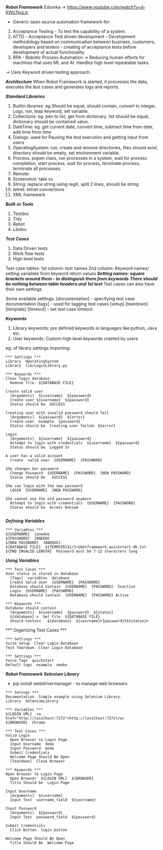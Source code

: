 ***Robot Framework***
Edureka -> https://www.youtube.com/watch?v=d-KWz7euLlc
- Generic open source automation framework for:
1. Acceptance Testing - To test the capability of a system.
2. ATTD - Acceptance Test driven development - Development methodology based on communication between business, customers, developers and testers - creating of acceptance tests before development of actual functionality
3. RPA - Robotic Process Automation -> Reducing human efforts for machines that uses ML and AI. Handles high level repeatable tasks.

-> Uses Keyword driven testing approach.


***Architecture***
When Robot Framework is started, it processes the data, executes the test cases and generates logs and reports.

***Standard Libraries***
1. Builtin libraries: eg.Should be equal, should contain, convert to integer, Logs, run, leap keyword, set variable.
2. Collections: eg. pen to list, get from dictionary, list should be equal, dictionary should be contained value.
3. DateTime: eg. get current date, convert time, subtract time from date, add time from time
4. Dialogs: used for Pausing the test execution and getting input from users
5. OperatingSystem: run, create and remove directories, files should exist, directory should be empty, set environment variable. 
6. Process: popen class, run processes in a system, wait for process completion, start process, wait for process, terminate process, terminate all processes.
7. Remote: 
8. Screenshot: take ss
9. String: replace string using regX, split 2 lines, should be string
10. telnet: telnet connections
11. XML framework

***Built-in Tools***
1. Testdoc
2. Tidy
3. Rebot
4. Libdoc

***Test Cases***
1. Data Driven tests
2. Work flow tests
3. High level tests


Test case tables:
1st column: test names
2nd column: Keyword names/ setting variables from keyword return values
***Setting names: square brackets around them - to distinguish them from keywords***
***There should be nothing between table headers and 1st test***
Test cases can also have their own settings


Some available settings:
[documentation] - specifying test case documentation
[tags] - used for tagging test cases
[setup]
[teardown]
[template]
[timeout] - set test case timeout

***Keywords***
1. Library keywords: pre defined keywords in languages like python, Java etc.
2. User keywords: Custom high level keywords craeted by users

eg. of library settings importing:
```
*** Settings ***
Library  OperatingSystem
Library  lib/LoginLibrary.py
```

```
*** Keywords ***
Clear login database
  Remove file  ${DATABASE FILE}
  
Create valid user
  [Arguments]  ${username}  ${password}
  Create user ${username}  ${password}
  Status should be  SUCCESS

Creating user with invalid password should fail
  [Arguments]  ${password}  ${error}
  Create user  example  {password}
  Status should be  Creating user failed: ${error}
  
Login
  [Arguments]  ${username}  ${password}
  Attempt to login with credentials  ${username}  ${password}
  Status should be  Logged In
  
A user has a valid account
  Create  valid user  {USERNAME}  {PASSWORD}

She changes her password
  Change Password  {USERNAME}  {PASSWORD}  {NEW PASSWORD}
  Status should be   SUCCESS
  
She can login with the new password
  LOGIN  {USERNAME}  {NEW PASSWORD}
  
She cannot use the old password anymore
  Attempt to login with credentials  {USERNAME}  {PASSWORD}
  Status should be  Access Denied
 
```

***Defining Variables***
```
*** Variables ***
${USERNAME}  janedoe
${PASSWORD}  JANEDOE
${NEW PASSWORD}  JANEDOE1
${DATABASE FILE}  ${TEMPDIR}${/}robotframework-quickstart-db.txt
${PWD INVALID LENGTH}  Password must be 7-12 characters long 
```

***Using Variables***
```
*** Test Cases ***
User status is stored in database
  [Tags]  variables  database
  Create Valid User  {USERNAME}  {PASSWORD}
  Database should contain  {USERNAME}  {PASSWORD}  Inactive
  Login  {USERNAME}  {PASSWORD}
  Database should contain  {USERNAME}  {PASSWORD} Active
  
*** Keywords ***
Database should contain
  [Arguments]  ${username}  {password}  ${status}
  ${database} =  Get File  ${DATABASE FILE}
  Should Contain   ${database}  ${username}t{password}t${status}n
```
  
*** Organizing Test Cases ***

```
*** Settings ***
Suite Setup  Clear Login Database
Test Teardown  Clear Login Database

*** Settings ***
Force.Tags  quickstart
Default tags  example  smoke
```
  
  
***Robot Framework Selenium Library***
- pip install webdrivermanager - to manage web browsers

```
*** Setings ***
Documentation  Simple example using Selenium Library.
Library  SeleniumLibrary

*** Variables ***
${LOGIN URL}  <a href="http://localhost:7272">http://localhost:7272</a>
${BROWSER}  Chrome

*** Test Cases ***
Valid Login
  Open Browser to Login Page
  Input Username  demo
  Input Password  mode
  Submit Credentials
  Welcome Page Should Be Open
  [Teardown]  Close Browser
  
*** Keywords ***
Open Browser to Login Page
  Open Browser  ${LOGIN URL}  ${BROWSER}
  Title Should be  Login Page
  
Input Username
  [Arguments]  ${username}
  Input Text  username_field  ${username}
  
Input Password
  [Arguments]  ${password}
  Input Text  password_field  ${password}

Submit Credentials
  Click Button  login_button
  
Welcome Page Should Be Open
  Title Should Be  Welcome Page
```



